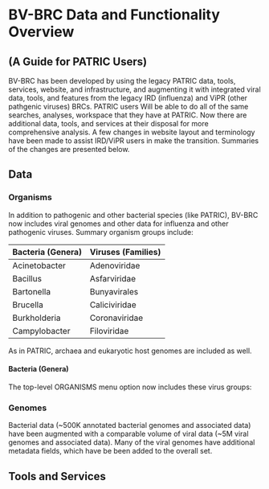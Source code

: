 # BV-BRC Data and Functionality Overview 
## (A Guide for PATRIC Users)

BV-BRC has been developed by using the legacy PATRIC data, tools, services, website, and infrastructure, and augmenting it with integrated viral data, tools, and features from the legacy IRD (influenza) and ViPR (other pathgenic viruses) BRCs. PATRIC users Will be able to do all of the same searches, analyses, workspace that they have at PATRIC. Now there are additional data, tools, and services at their disposal for more comprehensive analysis. A few changes in website layout and terminology have been made to assist IRD/ViPR users in make the transition.  Summaries of the changes are presented below. 

## Data 

### Organisms

In addition to pathogenic and other bacterial species (like PATRIC), BV-BRC now includes viral genomes and other data for influenza and other pathogenic viruses. Summary organism groups include:

|Bacteria (Genera)|Viruses (Families)|
|-----------------|------------------|
|Acinetobacter    |Adenoviridae      |
|Bacillus         |Asfarviridae      |
|Bartonella       |Bunyavirales      |
|Brucella         |Caliciviridae     |
|Burkholderia     |Coronaviridae     |
|Campylobacter    |Filoviridae       |











As in PATRIC, archaea and eukaryotic host genomes are included as well.

#### Bacteria (Genera)




The top-level ORGANISMS menu option now includes these virus groups:




### Genomes
Bacterial data (~500K annotated bacterial genomes and associated data) have been augmented with a comparable volume of viral data (~5M viral genomes and associated data). Many of the viral genomes have additional metadata fields, which have be been added to the overall set.



## Tools and Services

 